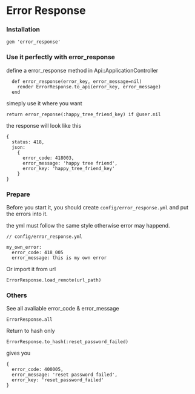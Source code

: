 # Error Response

### Installation

```
gem 'error_response'
```

### Use it perfectly with error_response

define a error_response method in Api::ApplicationController

```
  def error_response(error_key, error_message=nil)
    render ErrorResponse.to_api(error_key, error_message)
  end
```

simeply use it where you want

```
return error_reponse(:happy_tree_friend_key) if @user.nil
```

the response will look like this

```
{
  status: 418,
  json:
    {
      error_code: 418003,
      error_message: 'happy tree friend',
      error_key: 'happy_tree_friend_key'
    }
}
```

### Prepare

Before you start it, you should create `config/error_response.yml` and put the errors into it.

the yml must follow the same style otherwise error may happend.

```
// config/error_response.yml

my_own_error:
  error_code: 418_005
  error_message: this is my own error

```

Or import it from url

```
ErrorResponse.load_remote(url_path)
```

### Others

See all avaliable error_code & error_message

`ErrorResponse.all`

Return to hash only

`ErrorResponse.to_hash(:reset_password_failed)`

gives you

```
{
  error_code: 400005,
  error_message: 'reset password failed',
  error_key: 'reset_password_failed'
}
```
